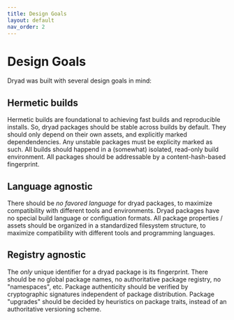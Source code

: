 ```yaml
---
title: Design Goals
layout: default
nav_order: 2
---
```


# Design Goals

Dryad was built with several design goals in mind:

## Hermetic builds

Hermetic builds are foundational to achieving fast builds and reproducible installs.  So, dryad packages should be stable across builds by default. They should only depend on their own assets, and explicitly marked dependendencies.  Any unstable packages must be explicity marked as such.  All builds should happend in a (somewhat) isolated, read-only build environment.  All packages should be addressable by a content-hash-based fingerprint.

## Language agnostic

There should be _no favored language_ for dryad packages, to maximize compatibility with different tools and environments.  Dryad packages have no special build language or configuation formats.  All package properties / assets should be organized in a standardized filesystem structure, to maximize compatibility with different tools and programming languages.

## Registry agnostic

The _only_ unique identifier for a dryad package is its fingerprint.  There should be no global package names, no authoritative package registry, no "namespaces", etc.  Package authenticity should be verified by cryptographic signatures independent of package distribution.  Package "upgrades" should be decided by heuristics on package traits, instead of an authoritative versioning scheme.

